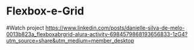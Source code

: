 # Flexbox-e-Grid
#Watch project https://www.linkedin.com/posts/danielle-silva-de-melo-0013b823a_flexboxabrgrid-alura-activity-6984579868193656833-1zG4?utm_source=share&utm_medium=member_desktop
